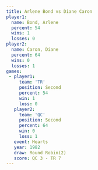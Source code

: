 ```yaml
---
title: Arlene Bond vs Diane Caron
player1:            
  name: Bond, Arlene
  percent: 54       
  wins: 1           
  losses: 0         
player2:            
  name: Caron, Diane
  percent: 64       
  wins: 0           
  losses: 1         
games:
 - player1:          
     team: 'TR'      
     position: Second
     percent: 54     
     win: 1          
     loss: 0         
   player2:          
     team: 'QC'      
     position: Second
     percent: 64     
     win: 0          
     loss: 1         
   event: Hearts       
   year: 1982          
   draw: Round Robin(2)
   score: QC 3 - TR 7  
---
```

